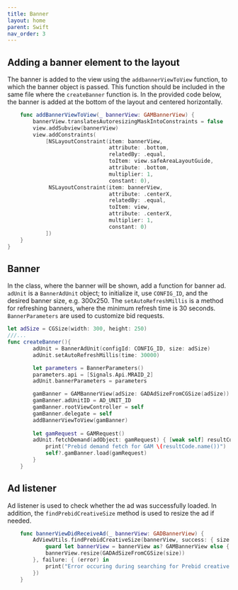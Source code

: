 ```yaml
---
title: Banner
layout: home
parent: Swift
nav_order: 3
---
```



## Adding a banner element to the layout
The banner is added to the view using the `addbannerViewToView` function, to which the banner object is passed. This function should be included in the same file where the `createBanner` function is. In the provided code below, the banner is added at the bottom of the layout and centered horizontally.
```swift
    func addBannerViewToView(_ bannerView: GAMBannerView) {
        bannerView.translatesAutoresizingMaskIntoConstraints = false
        view.addSubview(bannerView)
        view.addConstraints(
            [NSLayoutConstraint(item: bannerView,
                                attribute: .bottom,
                                relatedBy: .equal,
                                toItem: view.safeAreaLayoutGuide,
                                attribute: .bottom,
                                multiplier: 1,
                                constant: 0),
             NSLayoutConstraint(item: bannerView,
                                attribute: .centerX,
                                relatedBy: .equal,
                                toItem: view,
                                attribute: .centerX,
                                multiplier: 1,
                                constant: 0)
            ])
    }
}
```
## Banner
In the class, where the banner will be shown, add a function for banner ad. `adUnit` is a `BannerAdUnit` object; to initialize it, use `CONFIG_ID`, and the desired banner size, e.g. 300x250. The `setAutoRefreshMillis` is a method for refreshing banners, where the minimum refresh time is 30 seconds. 
`BannerParameters` are used to customize bid requests. 
```swift
let adSize = CGSize(width: 300, height: 250)
///...
func createBanner(){
        adUnit = BannerAdUnit(configId: CONFIG_ID, size: adSize)
        adUnit.setAutoRefreshMillis(time: 30000)

        let parameters = BannerParameters()
        parameters.api = [Signals.Api.MRAID_2]
        adUnit.bannerParameters = parameters

        gamBanner = GAMBannerView(adSize: GADAdSizeFromCGSize(adSize))
        gamBanner.adUnitID = AD_UNIT_ID
        gamBanner.rootViewController = self
        gamBanner.delegate = self
        addBannerViewToView(gamBanner)
        
        let gamRequest = GAMRequest()
        adUnit.fetchDemand(adObject: gamRequest) { [weak self] resultCode in
            print("Prebid demand fetch for GAM \(resultCode.name())")
            self?.gamBanner.load(gamRequest)
        }
    }
```

## Ad listener
Ad listener is used to check whether the ad was successfully loaded. In addition, the `findPrebidCreativeSize` method is used to resize the ad if needed.
```swift
    func bannerViewDidReceiveAd(_ bannerView: GADBannerView) {
        AdViewUtils.findPrebidCreativeSize(bannerView, success: { size in
            guard let bannerView = bannerView as? GAMBannerView else { return }
            bannerView.resize(GADAdSizeFromCGSize(size))
        }, failure: { (error) in
            print("Error occuring during searching for Prebid creative size: \(error)")
        })
    }
```
